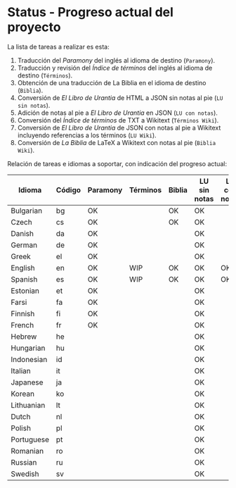 # Status - Progreso actual del proyecto

La lista de tareas a realizar es esta:
1. Traducción del *Paramony* del inglés al idioma de destino (`Paramony`).
2. Traducción y revisión del *Índice de términos* del inglés al idioma de destino (`Términos`).
3. Obtención de una traducción de La Biblia en el idioma de destino (`Biblia`).
4. Conversión de *El Libro de Urantia* de HTML a JSON sin notas al pie (`LU sin notas`).
5. Adición de notas al pie a *El Libro de Urantia* en JSON (`LU con notas`).
6. Conversión del *Índice de términos* de TXT a Wikitext (`Términos Wiki`).
7. Conversión de *El Libro de Urantia* de JSON con notas al pie a Wikitext incluyendo referencias a los términos (`LU Wiki`).
8. Conversión de *La Biblia* de LaTeX a Wikitext con notas al pie (`Biblia Wiki`).

Relación de tareas e idiomas a soportar, con indicación del progreso actual:

Idioma | Código | Paramony | Términos | Biblia | LU sin<br>notas | LU con<br>notas | Términos<br>Wiki | LU<br>Wiki | Biblia<br>Wiki
---|---|---|---|---|---|---|---|---|---
Bulgarian  | bg | OK  |     | OK | OK |    |     |     | 
Czech      | cs | OK  |     | OK | OK |    |     |     | 
Danish     | da | OK  |     |    | OK |    |     |     | 
German     | de | OK  |     |    | OK |    |     |     | 
Greek      | el | OK  |     |    | OK |    |     |     | 
English    | en | OK  | WIP | OK | OK | OK | WIP | WIP | WIP
Spanish    | es | OK  | WIP | OK | OK | OK | WIP | WIP | WIP
Estonian   | et | OK  |     |    | OK |    |     |     | 
Farsi      | fa | OK  |     |    | OK |    |     |     | 
Finnish    | fi | OK  |     |    | OK |    |     |     | 
French     | fr | OK  |     |    | OK |    |     |     | 
Hebrew     | he |     |     |    | OK |    |     |     | 
Hungarian  | hu |     |     |    | OK |    |     |     | 
Indonesian | id |     |     |    | OK |    |     |     | 
Italian    | it |     |     |    | OK |    |     |     | 
Japanese   | ja |     |     |    | OK |    |     |     | 
Korean     | ko |     |     |    | OK |    |     |     | 
Lithuanian | lt |     |     |    | OK |    |     |     | 
Dutch      | nl |     |     |    | OK |    |     |     | 
Polish     | pl |     |     |    | OK |    |     |     | 
Portuguese | pt |     |     |    | OK |    |     |     | 
Romanian   | ro |     |     |    | OK |    |     |     | 
Russian    | ru |     |     |    | OK |    |     |     | 
Swedish    | sv |     |     |    | OK |    |     |     | 

